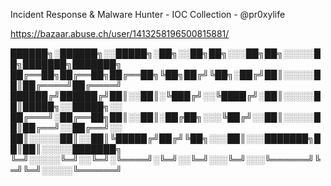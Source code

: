 Incident Response & Malware Hunter - IOC Collection - @pr0xylife

https://bazaar.abuse.ch/user/1413258196500815881/


██████╗░██████╗░░█████╗░██╗░░██╗██╗░░░██╗██╗░░░░░██╗███████╗███████╗
██╔══██╗██╔══██╗██╔══██╗╚██╗██╔╝╚██╗░██╔╝██║░░░░░██║██╔════╝██╔════╝
██████╔╝██████╔╝██║░░██║░╚███╔╝░░╚████╔╝░██║░░░░░██║█████╗░░█████╗░░
██╔═══╝░██╔══██╗██║░░██║░██╔██╗░░░╚██╔╝░░██║░░░░░██║██╔══╝░░██╔══╝░░
██║░░░░░██║░░██║╚█████╔╝██╔╝╚██╗░░░██║░░░███████╗██║██║░░░░░███████╗
╚═╝░░░░░╚═╝░░╚═╝░╚════╝░╚═╝░░╚═╝░░░╚═╝░░░╚══════╝╚═╝╚═╝░░░░░╚══════╝
